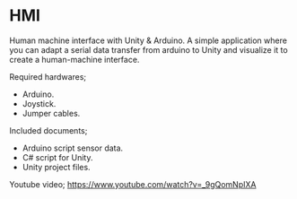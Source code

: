 # HMI
Human machine interface with Unity &amp; Arduino.
A simple application where you can adapt a serial data transfer from arduino to Unity and visualize it to create a human-machine interface.

Required hardwares;
  - Arduino.
  - Joystick.
  - Jumper cables.
  
Included documents;
  - Arduino script sensor data.
  - C# script for Unity.
  - Unity project files.

Youtube video;
https://www.youtube.com/watch?v=_9gQomNpIXA

